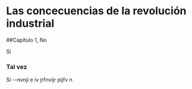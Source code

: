 # Las concecuencias de la revolución industrial

##Capítulo 1, No

Si

### Tal vez

Si
--nvnji e iv jrfnvijr pijfv n
